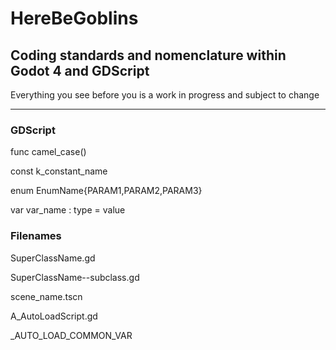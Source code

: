 # HereBeGoblins
## Coding standards and nomenclature within Godot 4 and GDScript

Everything you see before you is a work in progress and subject to change

___

### GDScript

func camel_case()

const k_constant_name

enum EnumName{PARAM1,PARAM2,PARAM3}

var var_name : type = value


### Filenames
SuperClassName.gd

SuperClassName--subclass.gd

scene_name.tscn
 
A_AutoLoadScript.gd

_AUTO_LOAD_COMMON_VAR
